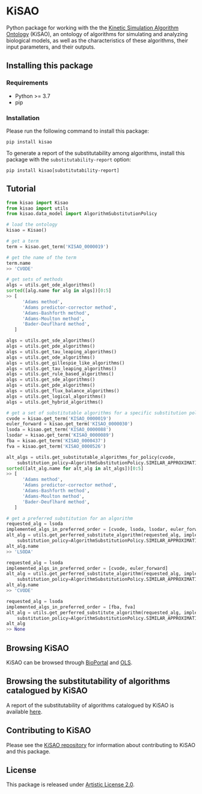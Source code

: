# KiSAO

Python package for working with the the [Kinetic Simulation Algorithm Ontology](http://co.mbine.org/standards/kisao) (KiSAO), an ontology of algorithms for simulating and analyzing biological models, as well as the characteristics of these algorithms, their input parameters, and their outputs.

## Installing this package

### Requirements

* Python >= 3.7
* pip

### Installation
Please run the following command to install this package:
```
pip install kisao
```

To generate a report of the substitutability among algorithms, install this package with the `substitutability-report` option:
```
pip install kisao[substitutability-report]
```

## Tutorial

```python
from kisao import Kisao
from kisao import utils
from kisao.data_model import AlgorithmSubstitutionPolicy

# load the ontology
kisao = Kisao()

# get a term
term = kisao.get_term('KISAO_0000019')

# get the name of the term
term.name
>> 'CVODE'

# get sets of methods
algs = utils.get_ode_algorithms()
sorted([alg.name for alg in algs])[0:5]
>> [
      'Adams method',
      'Adams predictor-corrector method',
      'Adams-Bashforth method',
      'Adams-Moulton method',
      'Bader-Deuflhard method',
   ]

algs = utils.get_sde_algorithms()
algs = utils.get_pde_algorithms()
algs = utils.get_tau_leaping_algorithms()
algs = utils.get_ode_algorithms()
algs = utils.get_gillespie_like_algorithms()
algs = utils.get_tau_leaping_algorithms()
algs = utils.get_rule_based_algorithms()
algs = utils.get_sde_algorithms()
algs = utils.get_pde_algorithms()
algs = utils.get_flux_balance_algorithms()
algs = utils.get_logical_algorithms()
algs = utils.get_hybrid_algorithms()

# get a set of substitutable algorithms for a specific substitution policy
cvode = kisao.get_term('KISAO_0000019')
euler_forward = kisao.get_term('KISAO_0000030')
lsoda = kisao.get_term('KISAO_0000088')
lsodar = kisao.get_term('KISAO_0000089')
fba = kisao.get_term('KISAO_0000437')
fva = kisao.get_term('KISAO_0000526')

alt_algs = utils.get_substitutable_algorithms_for_policy(cvode,
    substitution_policy=AlgorithmSubstitutionPolicy.SIMILAR_APPROXIMATIONS)
sorted([alt_alg.name for alt_alg in alt_algs])[0:5]
>> [
      'Adams method',
      'Adams predictor-corrector method',
      'Adams-Bashforth method',
      'Adams-Moulton method',
      'Bader-Deuflhard method',
   ]

# get a preferred substitution for an algorithm
requested_alg = lsoda
implemented_algs_in_preferred_order = [cvode, lsoda, lsodar, euler_forward]
alt_alg = utils.get_perferred_substitute_algorithm(requested_alg, implemented_algs_in_preferred_order,
    substitution_policy=AlgorithmSubstitutionPolicy.SIMILAR_APPROXIMATIONS)
alt_alg.name
>> 'LSODA'

requested_alg = lsoda
implemented_algs_in_preferred_order = [cvode, euler_forward]
alt_alg = utils.get_perferred_substitute_algorithm(requested_alg, implemented_algs_in_preferred_order,
    substitution_policy=AlgorithmSubstitutionPolicy.SIMILAR_APPROXIMATIONS)
alt_alg.name
>> 'CVODE'

requested_alg = lsoda
implemented_algs_in_preferred_order = [fba, fva]
alt_alg = utils.get_perferred_substitute_algorithm(requested_alg, implemented_algs_in_preferred_order,
    substitution_policy=AlgorithmSubstitutionPolicy.SIMILAR_APPROXIMATIONS)
alt_alg
>> None
```

## Browsing KiSAO

KiSAO can be browsed through [BioPortal](https://bioportal.bioontology.org/ontologies/KISAO) and [OLS](https://www.ebi.ac.uk/ols/ontologies/kisao).

## Browsing the substitutability of algorithms catalogued by KiSAO

A report of the substitutability of algorithms catalogued by KiSAO is available [here](https://github.com/SED-ML/KiSAO/blob/dev/libkisao/python/docs/algorithm-substitutability.csv).

## Contributing to KiSAO

Please see the [KiSAO repository](https://github.com/SED-ML/KiSAO/) for information about contributing to KiSAO and this package.

## License

This package is released under [Artistic License 2.0](https://github.com/SED-ML/KiSAO/blob/dev/LICENSE).
